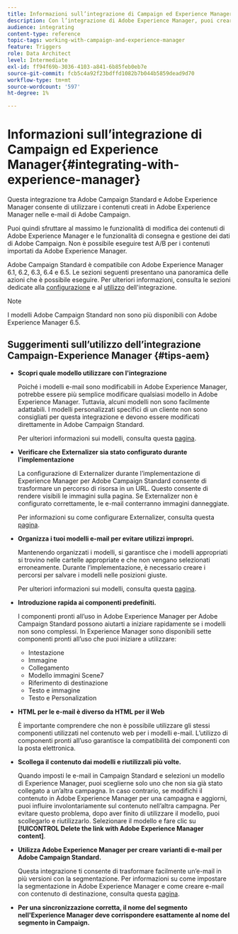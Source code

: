 ```yaml
---
title: Informazioni sull’integrazione di Campaign ed Experience Manager
description: Con l’integrazione di Adobe Experience Manager, puoi creare contenuti direttamente nell’AEM e utilizzarli successivamente in Adobe Campaign.
audience: integrating
content-type: reference
topic-tags: working-with-campaign-and-experience-manager
feature: Triggers
role: Data Architect
level: Intermediate
exl-id: ff94f69b-3036-4103-a841-6b85feb0eb7e
source-git-commit: fcb5c4a92f23bdffd1082b7b044b5859dead9d70
workflow-type: tm+mt
source-wordcount: '597'
ht-degree: 1%

---
```


# Informazioni sull’integrazione di Campaign ed Experience Manager{#integrating-with-experience-manager}

Questa integrazione tra Adobe Campaign Standard e Adobe Experience Manager consente di utilizzare i contenuti creati in Adobe Experience Manager nelle e-mail di Adobe Campaign.

Puoi quindi sfruttare al massimo le funzionalità di modifica dei contenuti di Adobe Experience Manager e le funzionalità di consegna e gestione dei dati di Adobe Campaign. Non è possibile eseguire test A/B per i contenuti importati da Adobe Experience Manager.

Adobe Campaign Standard è compatibile con Adobe Experience Manager 6.1, 6.2, 6.3, 6.4 e 6.5. Le sezioni seguenti presentano una panoramica delle azioni che è possibile eseguire. Per ulteriori informazioni, consulta le sezioni dedicate alla [configurazione](https://experienceleague.adobe.com/docs/experience-manager-65/administering/integration/campaignstandard.html) e al [utilizzo](https://experienceleague.adobe.com/docs/experience-manager-65/authoring/aem-adobe-campaign/campaign.html) dell&#39;integrazione.

>[!NOTE]
>
> I modelli Adobe Campaign Standard non sono più disponibili con Adobe Experience Manager 6.5.

## Suggerimenti sull’utilizzo dell’integrazione Campaign-Experience Manager {#tips-aem}

* **Scopri quale modello utilizzare con l&#39;integrazione**

  Poiché i modelli e-mail sono modificabili in Adobe Experience Manager, potrebbe essere più semplice modificare qualsiasi modello in Adobe Experience Manager. Tuttavia, alcuni modelli non sono facilmente adattabili. I modelli personalizzati specifici di un cliente non sono consigliati per questa integrazione e devono essere modificati direttamente in Adobe Campaign Standard.

  Per ulteriori informazioni sui modelli, consulta questa [pagina](https://experienceleague.adobe.com/docs/experience-manager-65/developing/platform/templates/templates.html).

* **Verificare che Externalizer sia stato configurato durante l&#39;implementazione**

  La configurazione di Externalizer durante l’implementazione di Experience Manager per Adobe Campaign Standard consente di trasformare un percorso di risorsa in un URL. Questo consente di rendere visibili le immagini sulla pagina. Se Externalizer non è configurato correttamente, le e-mail conterranno immagini danneggiate.

  Per informazioni su come configurare Externalizer, consulta questa [pagina](https://experienceleague.adobe.com/docs/experience-manager-65/developing/platform/externalizer.html).

* **Organizza i tuoi modelli e-mail per evitare utilizzi impropri.**

  Mantenendo organizzati i modelli, si garantisce che i modelli appropriati si trovino nelle cartelle appropriate e che non vengano selezionati erroneamente. Durante l’implementazione, è necessario creare i percorsi per salvare i modelli nelle posizioni giuste.

  Per ulteriori informazioni sui modelli, consulta questa [pagina](https://experienceleague.adobe.com/docs/experience-manager-65/developing/platform/templates/templates.html#template-availability).

* **Introduzione rapida ai componenti predefiniti.**

  I componenti pronti all’uso in Adobe Experience Manager per Adobe Campaign Standard possono aiutarti a iniziare rapidamente se i modelli non sono complessi.
In Experience Manager sono disponibili sette componenti pronti all’uso che puoi iniziare a utilizzare:

   * Intestazione
   * Immagine
   * Collegamento
   * Modello immagini Scene7
   * Riferimento di destinazione
   * Testo e immagine
   * Testo e Personalization

* **HTML per le e-mail è diverso da HTML per il Web**

  È importante comprendere che non è possibile utilizzare gli stessi componenti utilizzati nel contenuto web per i modelli e-mail. L’utilizzo di componenti pronti all’uso garantisce la compatibilità dei componenti con la posta elettronica.

* **Scollega il contenuto dai modelli e riutilizzali più volte.**

  Quando imposti le e-mail in Campaign Standard e selezioni un modello di Experience Manager, puoi sceglierne solo uno che non sia già stato collegato a un’altra campagna. In caso contrario, se modifichi il contenuto in Adobe Experience Manager per una campagna e aggiorni, puoi influire involontariamente sul contenuto nell’altra campagna.
Per evitare questo problema, dopo aver finito di utilizzare il modello, puoi scollegarlo e riutilizzarlo. Selezionare il modello e fare clic su **[!UICONTROL Delete the link with Adobe Experience Manager content]**.

* **Utilizza Adobe Experience Manager per creare varianti di e-mail per Adobe Campaign Standard.**

  Questa integrazione ti consente di trasformare facilmente un’e-mail in più versioni con la segmentazione.
Per informazioni su come impostare la segmentazione in Adobe Experience Manager e come creare e-mail con contenuto di destinazione, consulta questa [pagina](https://experienceleague.adobe.com/docs/experience-manager-65/authoring/aem-adobe-campaign/target-adobe-campaign.html#setting-up-segmentation-in-aem).

* **Per una sincronizzazione corretta, il nome del segmento nell&#39;Experience Manager deve corrispondere esattamente al nome del segmento in Campaign.**
